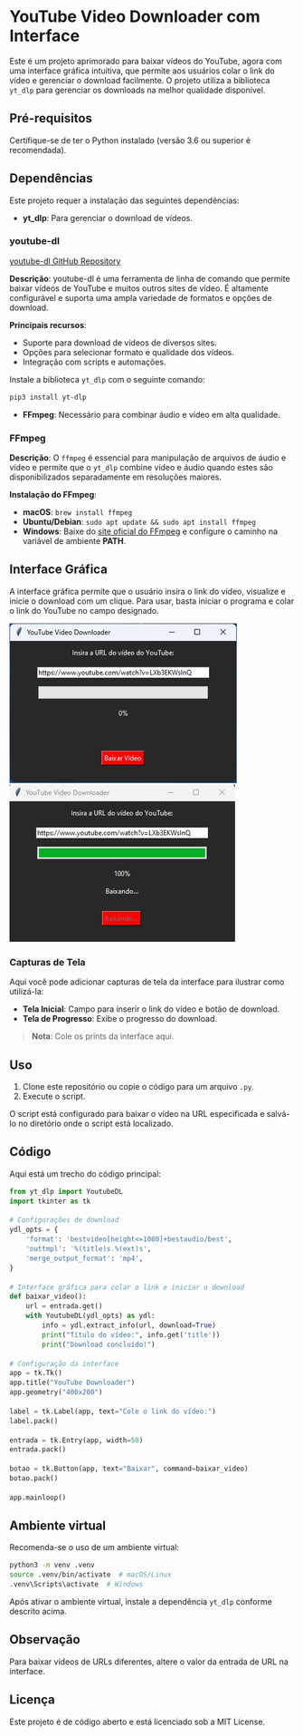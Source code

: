 
# YouTube Video Downloader com Interface

Este é um projeto aprimorado para baixar vídeos do YouTube, agora com uma interface gráfica intuitiva, que permite aos usuários colar o link do vídeo e gerenciar o download facilmente. O projeto utiliza a biblioteca `yt_dlp` para gerenciar os downloads na melhor qualidade disponível.

## Pré-requisitos

Certifique-se de ter o Python instalado (versão 3.6 ou superior é recomendada).

## Dependências

Este projeto requer a instalação das seguintes dependências:

- **yt_dlp**: Para gerenciar o download de vídeos.

### youtube-dl

[youtube-dl GitHub Repository](https://github.com/ytdl-org/youtube-dl)

**Descrição**: youtube-dl é uma ferramenta de linha de comando que permite baixar vídeos de YouTube e muitos outros sites de vídeo. É altamente configurável e suporta uma ampla variedade de formatos e opções de download.

**Principais recursos**:
- Suporte para download de vídeos de diversos sites.
- Opções para selecionar formato e qualidade dos vídeos.
- Integração com scripts e automações.

Instale a biblioteca `yt_dlp` com o seguinte comando:

```bash
pip3 install yt-dlp
```

- **FFmpeg**: Necessário para combinar áudio e vídeo em alta qualidade.

### FFmpeg

**Descrição**: O `ffmpeg` é essencial para manipulação de arquivos de áudio e vídeo e permite que o `yt_dlp` combine vídeo e áudio quando estes são disponibilizados separadamente em resoluções maiores.

**Instalação do FFmpeg**:
- **macOS**: `brew install ffmpeg`
- **Ubuntu/Debian**: `sudo apt update && sudo apt install ffmpeg`
- **Windows**: Baixe do [site oficial do FFmpeg](https://ffmpeg.org/download.html) e configure o caminho na variável de ambiente **PATH**.

## Interface Gráfica

A interface gráfica permite que o usuário insira o link do vídeo, visualize e inicie o download com um clique. Para usar, basta iniciar o programa e colar o link do YouTube no campo designado.

<img src="../imgs/interfacevideodownload-1.jpg">
<img src="../imgs/interfacevideodownload-2.jpg">

### Capturas de Tela

Aqui você pode adicionar capturas de tela da interface para ilustrar como utilizá-la:

- **Tela Inicial**: Campo para inserir o link do vídeo e botão de download.
- **Tela de Progresso**: Exibe o progresso do download.

> **Nota**: Cole os prints da interface aqui.

## Uso

1. Clone este repositório ou copie o código para um arquivo `.py`.
2. Execute o script.
   
O script está configurado para baixar o vídeo na URL especificada e salvá-lo no diretório onde o script está localizado.

## Código

Aqui está um trecho do código principal:

```python
from yt_dlp import YoutubeDL
import tkinter as tk

# Configurações de download
ydl_opts = {
    'format': 'bestvideo[height<=1080]+bestaudio/best',
    'outtmpl': '%(title)s.%(ext)s',
    'merge_output_format': 'mp4',
}

# Interface gráfica para colar o link e iniciar o download
def baixar_video():
    url = entrada.get()
    with YoutubeDL(ydl_opts) as ydl:
        info = ydl.extract_info(url, download=True)
        print("Título do vídeo:", info.get('title'))
        print("Download concluído!")

# Configuração da interface
app = tk.Tk()
app.title("YouTube Downloader")
app.geometry("400x200")

label = tk.Label(app, text="Cole o link do vídeo:")
label.pack()

entrada = tk.Entry(app, width=50)
entrada.pack()

botao = tk.Button(app, text="Baixar", command=baixar_video)
botao.pack()

app.mainloop()
```

## Ambiente virtual

Recomenda-se o uso de um ambiente virtual:

```bash
python3 -m venv .venv
source .venv/bin/activate  # macOS/Linux
.venv\Scripts\activate  # Windows
```

Após ativar o ambiente virtual, instale a dependência `yt_dlp` conforme descrito acima.

## Observação

Para baixar vídeos de URLs diferentes, altere o valor da entrada de URL na interface.

## Licença

Este projeto é de código aberto e está licenciado sob a MIT License.
